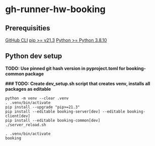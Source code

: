 # gh-runner-hw-booking


## Prerequisities

[GitHub CLI](https://cli.github.com/)
[pip >= v21.3](https://pip.pypa.io/en/stable/installation/)
[Python >= Python 3.8.10](https://www.python.org/downloads/)

## Python dev setup

**TODO: Use pinned git hash version in pyproject.toml for booking-common package**

**### TODO: Create dev_setup.sh script that creates venv, installs all packages as editable**

```console
python -m venv --clear .venv
. .venv/bin/activate
pip install --upgrade "pip>=21.3"
pip install --editable booking-server[dev] --editable booking-client[dev]
pip install --editable booking-common[dev]
./server_reload.sh
```

```console
. .venv/bin/activate
booking
```

